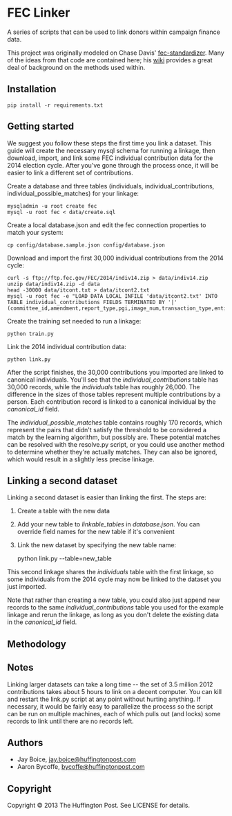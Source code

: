 # FEC Linker

A series of scripts that can be used to link donors within campaign finance data.

This project was originally modeled on Chase Davis' [fec-standardizer](https://github.com/cjdd3b/fec-standardizer).
Many of the ideas from that code are contained here; his [wiki](https://github.com/cjdd3b/fec-standardizer/wiki)
provides a great deal of background on the methods used within.

## Installation

    pip install -r requirements.txt

## Getting started

We suggest you follow these steps the first time you link a dataset. This guide will create the necessary mysql schema
for running a linkage, then download, import, and link some FEC individual contribution data for the 2014 election cycle.
After you've gone through the process once, it will be easier to link a different set of contributions.

Create a database and three tables (individuals, individual_contributions, individual_possible_matches) for your linkage:

    mysqladmin -u root create fec
    mysql -u root fec < data/create.sql

Create a local database.json and edit the fec connection properties to match your system:

    cp config/database.sample.json config/database.json

Download and import the first 30,000 individual contributions from the 2014 cycle:

    curl -s ftp://ftp.fec.gov/FEC/2014/indiv14.zip > data/indiv14.zip
    unzip data/indiv14.zip -d data
    head -30000 data/itcont.txt > data/itcont2.txt
    mysql -u root fec -e "LOAD DATA LOCAL INFILE 'data/itcont2.txt' INTO TABLE individual_contributions FIELDS TERMINATED BY '|' (committee_id,amendment,report_type,pgi,image_num,transaction_type,entity_type,contributor_name,city,state,zipcode,employer,occupation,transaction_date,amount,other_id,transaction_id,filing_number,memo_code,memo_text,sub_id,contributor_last_name,contributor_id)"

Create the training set needed to run a linkage:

    python train.py

Link the 2014 individual contribution data:

    python link.py

After the script finishes, the 30,000 contributions you imported are linked to canonical individuals. You'll see that the
*individual_contributions* table has 30,000 records, while the *individuals* table has roughly 26,000. The difference in the
sizes of those tables represent multiple contributions by a person. Each contribution record is linked to a canonical
individual by the *canonical_id* field.

The *individual_possible_matches* table contains roughly 170 records, which represent the pairs that didn't satisfy the threshold
to be considered a match by the learning algorithm, but possibly are. These potential matches can be resolved with the resolve.py
script, or you could use another method to determine whether they're actually matches. They can also be ignored, which would result in
a slightly less precise linkage.

## Linking a second dataset

Linking a second dataset is easier than linking the first. The steps are:

1. Create a table with the new data
2. Add your new table to *linkable_tables* in *database.json*. You can override field names for the new table if it's convenient
3. Link the new dataset by specifying the new table name:

    python link.py --table=new_table

This second linkage shares the *individuals* table with the first linkage, so some individuals from the 2014 cycle may now be linked to
the dataset you just imported.

Note that rather than creating a new table, you could also just append new records to the same *individual_contributions* table you used
for the example linkage and rerun the linkage, as long as you don't delete the existing data in the *canonical_id* field.

## Methodology

## Notes

Linking larger datasets can take a long time -- the set of 3.5 million 2012 contributions takes about 5 hours to link on a decent
computer. You can kill and restart the link.py script at any point without hurting anything. If necessary, it would be fairly easy to parallelize the
process so the script can be run on multiple machines, each of which pulls out (and locks) some records to link until there are no records
left.

## Authors

- Jay Boice, jay.boice@huffingtonpost.com
- Aaron Bycoffe, bycoffe@huffingtonpost.com

## Copyright

Copyright © 2013 The Huffington Post. See LICENSE for details.
